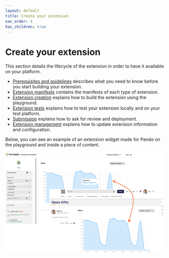 ```yaml
---
layout: default
title: Create your extension
nav_order: 4
has_children: true
---
```


# Create your extension

This section details the lifecycle of the extension in order to have it available on your platform.

- [Prerequisites and guidelines](/prerequisites.md) describes what you need to know before you start  building your extension.
- [Extension manifests](/develop-extensions.md) contains the manifests of each type of extension.
- [Extension creation](/build-extensions.md) explains how to build the extension using the playground.
- [Extension tests](/extensions-test.md) explains how to test your extension locally and on your test platform.
- [Submission](/submit-extension.md) explains how to ask for review and deployment.
- [Extension management](/manage-extensions.md) explains how to update extension information and configuration.


Below, you can see an example of an extension widget made for Pendo on the playground and inside a piece of content.

![Extension from playground to site](widget-extension.png "Extension from playground to site")
